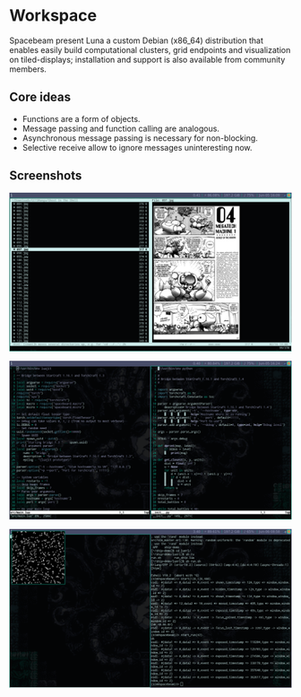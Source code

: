 # Workspace

Spacebeam present Luna a custom Debian (x86_64) distribution that enables easily build computational clusters, grid endpoints and visualization on tiled-displays; installation and support is also available from community members.

## Core ideas
- Functions are a form of objects.
- Message passing and function calling are analogous.
- Asynchronous message passing is necessary for non-blocking.
- Selective receive allow to ignore messages uninteresting now.

## Screenshots

![1](images/1.png)

![2](images/2.png)

![3](images/3.png)

